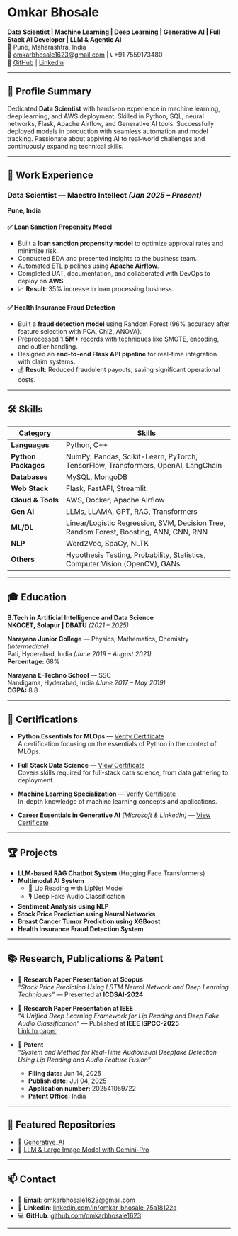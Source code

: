 # Omkar Bhosale

**Data Scientist | Machine Learning | Deep Learning | Generative AI | Full Stack AI Developer | LLM & Agentic AI**  
📍 Pune, Maharashtra, India  
📧 omkarbhosale1623@gmail.com | 📞 +91 7559173480  
🔗 [GitHub](https://github.com/omkarbhosale1623) | [LinkedIn](https://www.linkedin.com/in/omkar-bhosale-75a18122a/)

---

## 📌 Profile Summary

Dedicated **Data Scientist** with hands-on experience in machine learning, deep learning, and AWS deployment. Skilled in Python, SQL, neural networks, Flask, Apache Airflow, and Generative AI tools. Successfully deployed models in production with seamless automation and model tracking. Passionate about applying AI to real-world challenges and continuously expanding technical skills.

---

## 💼 Work Experience

### Data Scientist — Maestro Intellect *(Jan 2025 – Present)*
**Pune, India**

#### ✅ Loan Sanction Propensity Model
- Built a **loan sanction propensity model** to optimize approval rates and minimize risk.
- Conducted EDA and presented insights to the business team.
- Automated ETL pipelines using **Apache Airflow**.
- Completed UAT, documentation, and collaborated with DevOps to deploy on **AWS**.
- 📈 **Result**: 35% increase in loan processing business.

#### ✅ Health Insurance Fraud Detection
- Built a **fraud detection model** using Random Forest (96% accuracy after feature selection with PCA, Chi2, ANOVA).
- Preprocessed **1.5M+** records with techniques like SMOTE, encoding, and outlier handling.
- Designed an **end-to-end Flask API pipeline** for real-time integration with claim systems.
- 💰 **Result**: Reduced fraudulent payouts, saving significant operational costs.

---

## 🛠️ Skills

| Category            | Skills                                                                                 |
|---------------------|----------------------------------------------------------------------------------------|
| **Languages**       | Python, C++                                                                            |
| **Python Packages** | NumPy, Pandas, Scikit-Learn, PyTorch, TensorFlow, Transformers, OpenAI, LangChain      |
| **Databases**       | MySQL, MongoDB                                                                         |
| **Web Stack**       | Flask, FastAPI, Streamlit                                                              |
| **Cloud & Tools**   | AWS, Docker, Apache Airflow                                                            |
| **Gen AI**          | LLMs, LLAMA, GPT, RAG, Transformers                                                    |
| **ML/DL**           | Linear/Logistic Regression, SVM, Decision Tree, Random Forest, Boosting, ANN, CNN, RNN |
| **NLP**             | Word2Vec, SpaCy, NLTK                                                                  |
| **Others**          | Hypothesis Testing, Probability, Statistics, Computer Vision (OpenCV), GANs            |

---

## 🎓 Education

**B.Tech in Artificial Intelligence and Data Science**  
**NKOCET, Solapur | DBATU** *(2021 – 2025)*

**Narayana Junior College** — Physics, Mathematics, Chemistry *(Intermediate)*  
Pati, Hyderabad, India *(June 2019 – August 2021)*  
**Percentage:** 68%

**Narayana E-Techno School** — SSC  
Nandigama, Hyderabad, India *(June 2017 – May 2019)*  
**CGPA:** 8.8

---

## 📜 Certifications

- **Python Essentials for MLOps** — [Verify Certificate](https://www.coursera.org/account/accomplishments/verify/F7AN4D24Q5UT)  
  A certification focusing on the essentials of Python in the context of MLOps.

- **Full Stack Data Science** — [View Certificate](https://drive.google.com/file/d/1dObAGbDNqQ12E3A2xrewMx9kQXReO0C/view)  
  Covers skills required for full-stack data science, from data gathering to deployment.

- **Machine Learning Specialization** — [Verify Certificate](https://www.coursera.org/account/accomplishments/specialization/5I2RA6WC9U9M)  
  In-depth knowledge of machine learning concepts and applications.

- **Career Essentials in Generative AI** *(Microsoft & LinkedIn)* — [View Certificate](https://www.linkedin.com/learning/certificates/c33776d6479e98acef725c61eaeabfe2bdc76ce45a02574360b5386fa1529dfa)
---

## 🏆 Projects

- **LLM-based RAG Chatbot System** (Hugging Face Transformers)
- **Multimodal AI System**
  - 🎥 Lip Reading with LipNet Model
  - 🎙️ Deep Fake Audio Classification
- **Sentiment Analysis using NLP**
- **Stock Price Prediction using Neural Networks**
- **Breast Cancer Tumor Prediction using XGBoost**
- **Health Insurance Fraud Detection System**

---

## 📚 Research, Publications & Patent

- 📄 **Research Paper Presentation at Scopus**  
  *“Stock Price Prediction Using LSTM Neural Network and Deep Learning Techniques”* — Presented at **ICDSAI-2024**

- 📄 **Research Paper Presentation at IEEE**  
  *“A Unified Deep Learning Framework for Lip Reading and Deep Fake Audio Classification”* — Published at **IEEE ISPCC-2025**  
  [Link to paper](https://ieeexplore.ieee.org/document/11039390)

- 🧾 **Patent**  
  *“System and Method for Real-Time Audiovisual Deepfake Detection Using Lip Reading and Audio Feature Fusion”*  
  - **Filing date:** Jun 14, 2025  
  - **Publish date:** Jul 04, 2025  
  - **Application number:** 202541059722  
  - **Patent Office:** India

---

## 📂 Featured Repositories

- 🔗 [Generative_AI](https://github.com/omkarbhosale1623/Generative-AI)
- 🔗 [LLM & Large Image Model with Gemini-Pro](https://github.com/omkarbhosale1623/LLM-Large-Image-Model-with-Gemini-Pro)

---

## 📫 Contact

- 📧 **Email**: omkarbhosale1623@gmail.com
- 🔗 **LinkedIn**: [linkedin.com/in/omkar-bhosale-75a18122a](https://www.linkedin.com/in/omkar-bhosale-75a18122a/)
- 💻 **GitHub**: [github.com/omkarbhosale1623](https://github.com/omkarbhosale1623)

---

